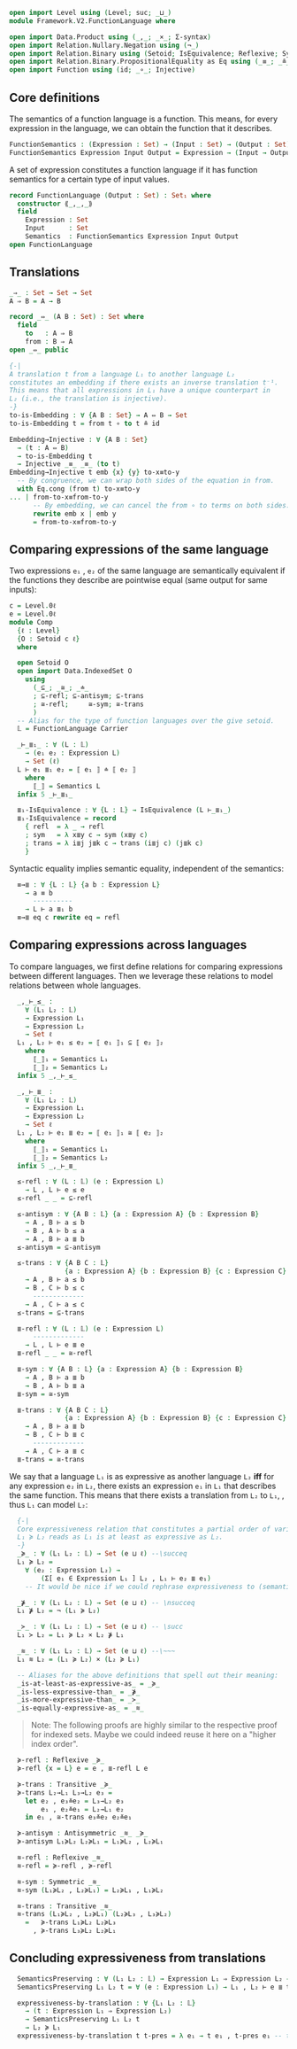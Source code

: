 ```agda
open import Level using (Level; suc; _⊔_)
module Framework.V2.FunctionLanguage where

open import Data.Product using (_,_; _×_; Σ-syntax)
open import Relation.Nullary.Negation using (¬_)
open import Relation.Binary using (Setoid; IsEquivalence; Reflexive; Symmetric; Transitive; Antisymmetric; DecidableEquality)
open import Relation.Binary.PropositionalEquality as Eq using (_≡_; _≗_)
open import Function using (id; _∘_; Injective)
```

## Core definitions

The semantics of a function language is a function.
This means, for every expression in the language, we can
obtain the function that it describes.
```agda
FunctionSemantics : (Expression : Set) → (Input : Set) → (Output : Set) → Set
FunctionSemantics Expression Input Output = Expression → (Input → Output)
```

A set of expression constitutes a function language if it
has function semantics for a certain type of input values.
```agda
record FunctionLanguage (Output : Set) : Set₁ where
  constructor ⟪_,_,_⟫
  field
    Expression : Set
    Input      : Set
    Semantics  : FunctionSemantics Expression Input Output
open FunctionLanguage
```

## Translations

```agda
_⇒_ : Set → Set → Set
A ⇒ B = A → B

record _⇔_ (A B : Set) : Set where
  field
    to   : A ⇒ B
    from : B ⇒ A
open _⇔_ public

{-|
A translation t from a language L₁ to another language L₂
constitutes an embedding if there exists an inverse translation t⁻¹.
This means that all expressions in L₁ have a unique counterpart in
L₂ (i.e., the translation is injective).
-}
to-is-Embedding : ∀ {A B : Set} → A ⇔ B → Set
to-is-Embedding t = from t ∘ to t ≗ id

Embedding→Injective : ∀ {A B : Set}
  → (t : A ⇔ B)
  → to-is-Embedding t
  → Injective _≡_ _≡_ (to t)
Embedding→Injective t emb {x} {y} to-x≡to-y
  -- By congruence, we can wrap both sides of the equation in from.
  with Eq.cong (from t) to-x≡to-y
... | from-to-x≡from-to-y
      -- By embedding, we can cancel the from ∘ to terms on both sides.
      rewrite emb x | emb y
      = from-to-x≡from-to-y
```

## Comparing expressions of the same language

Two expressions `e₁` , `e₂` of the same language are semantically equivalent
if the functions they describe are pointwise equal (same output for same inputs):
```agda
c = Level.0ℓ
e = Level.0ℓ
module Comp
  {ℓ : Level}
  {O : Setoid c ℓ}
  where

  open Setoid O
  open import Data.IndexedSet O
    using
      (_⊆_; _≅_; _≐_
      ; ⊆-refl; ⊆-antisym; ⊆-trans
      ; ≅-refl;     ≅-sym; ≅-trans
      )
  -- Alias for the type of function languages over the give setoid.
  𝕃 = FunctionLanguage Carrier

  _⊢_≣₁_ : ∀ (L : 𝕃)
    → (e₁ e₂ : Expression L)
    → Set (ℓ)
  L ⊢ e₁ ≣₁ e₂ = ⟦ e₁ ⟧ ≐ ⟦ e₂ ⟧
    where
      ⟦_⟧ = Semantics L
  infix 5 _⊢_≣₁_

  ≣₁-IsEquivalence : ∀ {L : 𝕃} → IsEquivalence (L ⊢_≣₁_)
  ≣₁-IsEquivalence = record
    { refl  = λ _ → refl
    ; sym   = λ x≣y c → sym (x≣y c)
    ; trans = λ i≣j j≣k c → trans (i≣j c) (j≣k c)
    }
```

Syntactic equality implies semantic equality, independent of the semantics:
```agda
  ≡→≣ : ∀ {L : 𝕃} {a b : Expression L}
    → a ≡ b
      ----------
    → L ⊢ a ≣₁ b
  ≡→≣ eq c rewrite eq = refl
```

## Comparing expressions across languages

To compare languages, we first define relations for comparing expressions between different languages.
Then we leverage these relations to model relations between whole languages.

```agda
  _,_⊢_≤_ :
    ∀ (L₁ L₂ : 𝕃)
    → Expression L₁
    → Expression L₂
    → Set ℓ
  L₁ , L₂ ⊢ e₁ ≤ e₂ = ⟦ e₁ ⟧₁ ⊆ ⟦ e₂ ⟧₂
    where
      ⟦_⟧₁ = Semantics L₁
      ⟦_⟧₂ = Semantics L₂
  infix 5 _,_⊢_≤_

  _,_⊢_≣_ :
    ∀ (L₁ L₂ : 𝕃)
    → Expression L₁
    → Expression L₂
    → Set ℓ
  L₁ , L₂ ⊢ e₁ ≣ e₂ = ⟦ e₁ ⟧₁ ≅ ⟦ e₂ ⟧₂
    where
      ⟦_⟧₁ = Semantics L₁
      ⟦_⟧₂ = Semantics L₂
  infix 5 _,_⊢_≣_

  ≤-refl : ∀ (L : 𝕃) (e : Expression L)
    → L , L ⊢ e ≤ e
  ≤-refl _ _ = ⊆-refl

  ≤-antisym : ∀ {A B : 𝕃} {a : Expression A} {b : Expression B}
    → A , B ⊢ a ≤ b
    → B , A ⊢ b ≤ a
    → A , B ⊢ a ≣ b
  ≤-antisym = ⊆-antisym

  ≤-trans : ∀ {A B C : 𝕃}
              {a : Expression A} {b : Expression B} {c : Expression C}
    → A , B ⊢ a ≤ b
    → B , C ⊢ b ≤ c
      -------------
    → A , C ⊢ a ≤ c
  ≤-trans = ⊆-trans

  ≣-refl : ∀ (L : 𝕃) (e : Expression L)
      -------------
    → L , L ⊢ e ≣ e
  ≣-refl _ _ = ≅-refl

  ≣-sym : ∀ {A B : 𝕃} {a : Expression A} {b : Expression B}
    → A , B ⊢ a ≣ b
    → B , A ⊢ b ≣ a
  ≣-sym = ≅-sym

  ≣-trans : ∀ {A B C : 𝕃}
              {a : Expression A} {b : Expression B} {c : Expression C}
    → A , B ⊢ a ≣ b
    → B , C ⊢ b ≣ c
      -------------
    → A , C ⊢ a ≣ c
  ≣-trans = ≅-trans
```

We say that a language `L₁` is as expressive as another language `L₂` **iff** for any expression `e₂` in `L₂`, there exists an expression `e₁` in `L₁` that describes the same function.
This means that there exists a translation from `L₂` to `L₁`, , thus `L₁` can model `L₂`:
```agda
  {-|
  Core expressiveness relation that constitutes a partial order of variability languages.
  L₁ ≽ L₂ reads as L₁ is at least as expressive as L₂.
  -}
  _≽_ : ∀ (L₁ L₂ : 𝕃) → Set (e ⊔ ℓ) --\succeq
  L₁ ≽ L₂ =
    ∀ (e₂ : Expression L₂) →
        (Σ[ e₁ ∈ Expression L₁ ] L₂ , L₁ ⊢ e₂ ≣ e₁)
    -- It would be nice if we could rephrase expressiveness to (semantics L₂) ⊆ (semantics L₁) but first we have to generalize our multisets somehow to allow keys in the source set.

  _⋡_ : ∀ (L₁ L₂ : 𝕃) → Set (e ⊔ ℓ) -- \nsucceq
  L₁ ⋡ L₂ = ¬ (L₁ ≽ L₂)

  _≻_ : ∀ (L₁ L₂ : 𝕃) → Set (e ⊔ ℓ) -- \succ
  L₁ ≻ L₂ = L₁ ≽ L₂ × L₂ ⋡ L₁

  _≋_ : ∀ (L₁ L₂ : 𝕃) → Set (e ⊔ ℓ) --\~~~
  L₁ ≋ L₂ = (L₁ ≽ L₂) × (L₂ ≽ L₁)

  -- Aliases for the above definitions that spell out their meaning:
  _is-at-least-as-expressive-as_ = _≽_
  _is-less-expressive-than_ = _⋡_
  _is-more-expressive-than_ = _≻_
  _is-equally-expressive-as_ = _≋_
```

> Note: The following proofs are highly similar to the respective proof for indexed sets.
> Maybe we could indeed reuse it here on a "higher index order".

```agda
  ≽-refl : Reflexive _≽_
  ≽-refl {x = L} e = e , ≣-refl L e

  ≽-trans : Transitive _≽_
  ≽-trans L₂→L₁ L₃→L₂ e₃ =
    let e₂ , e₃≚e₂ = L₃→L₂ e₃
        e₁ , e₂≚e₁ = L₂→L₁ e₂
    in e₁ , ≅-trans e₃≚e₂ e₂≚e₁

  ≽-antisym : Antisymmetric _≋_ _≽_
  ≽-antisym L₁≽L₂ L₂≽L₁ = L₁≽L₂ , L₂≽L₁

  ≋-refl : Reflexive _≋_
  ≋-refl = ≽-refl , ≽-refl

  ≋-sym : Symmetric _≋_
  ≋-sym (L₁≽L₂ , L₂≽L₁) = L₂≽L₁ , L₁≽L₂

  ≋-trans : Transitive _≋_
  ≋-trans (L₁≽L₂ , L₂≽L₁) (L₂≽L₃ , L₃≽L₂)
    =   ≽-trans L₁≽L₂ L₂≽L₃
      , ≽-trans L₃≽L₂ L₂≽L₁
```

## Concluding expressiveness from translations

```agda
  SemanticsPreserving : ∀ (L₁ L₂ : 𝕃) → Expression L₁ ⇒ Expression L₂ → Set (e ⊔ ℓ)
  SemanticsPreserving L₁ L₂ t = ∀ (e : Expression L₁) → L₁ , L₂ ⊢ e ≣ t e

  expressiveness-by-translation : ∀ {L₁ L₂ : 𝕃}
    → (t : Expression L₁ ⇒ Expression L₂)
    → SemanticsPreserving L₁ L₂ t
    → L₂ ≽ L₁
  expressiveness-by-translation t t-pres = λ e₁ → t e₁ , t-pres e₁ -- this implementation is very similar to ⊆[]→⊆
```
